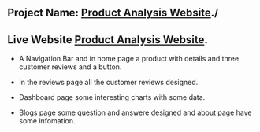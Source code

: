 

## Project Name: [Product Analysis Website](https://products-review.netlify.app/)./

## Live Website [Product Analysis Website](https://products-review.netlify.app/).


* A Navigation Bar and in home page a product with details and three customer reviews and a button. 

* In the reviews page all the customer reviews designed.

* Dashboard page some interesting charts with some data.

* Blogs page some question and answere designed and about page have some infomation.
